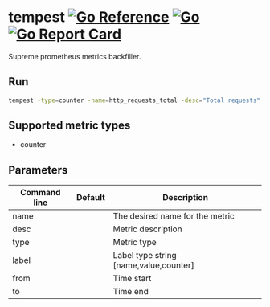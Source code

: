 # tempest [![Go Reference](https://pkg.go.dev/badge/luckytea/tempest.svg)](https://pkg.go.dev/github.com/luckytea/tempest) [![Go](https://github.com/luckytea/tempest/actions/workflows/go.yml/badge.svg)](https://github.com/luckytea/tempest/actions/workflows/go.yml) [![Go Report Card](https://goreportcard.com/badge/github.com/luckytea/tempest)](https://goreportcard.com/report/github.com/luckytea/tempest)

Supreme prometheus metrics backfiller.

## Run

```sh
tempest -type=counter -name=http_requests_total -desc="Total requests" -label=code,200,3 -from=1620388800 -to=1620388900
```

## Supported metric types

* counter

## Parameters

| Command line | Default | Description                            |
|--------------|---------|----------------------------------------|
| name         |         | The desired name for the metric        |
| desc         |         | Metric description                     |
| type         |         | Metric type                            |
| label        |         | Label type string [name,value,counter] |
| from         |         | Time start                             |
| to           |         | Time end                               |
